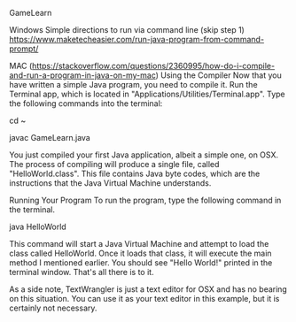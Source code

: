 GameLearn

Windows
Simple directions to run via command line (skip step 1)
https://www.maketecheasier.com/run-java-program-from-command-prompt/

MAC   (https://stackoverflow.com/questions/2360995/how-do-i-compile-and-run-a-program-in-java-on-my-mac)
Using the Compiler
Now that you have written a simple Java program, you need to compile it. Run the Terminal app, which is located in "Applications/Utilities/Terminal.app". Type the following commands into the terminal:

cd ~

javac GameLearn.java

You just compiled your first Java application, albeit a simple one, on OSX. The process of compiling will produce a single file, called "HelloWorld.class". This file contains Java byte codes, which are the instructions that the Java Virtual Machine understands.

Running Your Program
To run the program, type the following command in the terminal.

java HelloWorld

This command will start a Java Virtual Machine and attempt to load the class called HelloWorld. Once it loads that class, it will execute the main method I mentioned earlier. You should see "Hello World!" printed in the terminal window. That's all there is to it.

As a side note, TextWrangler is just a text editor for OSX and has no bearing on this situation. You can use it as your text editor in this example, but it is certainly not necessary.



